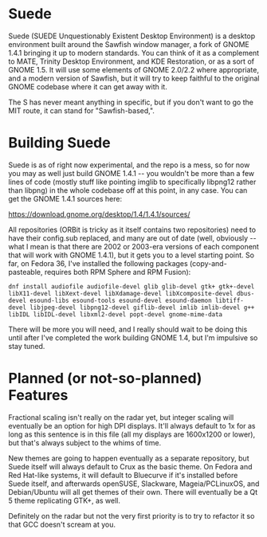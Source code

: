 # Suede
Suede (SUEDE Unquestionably Existent Desktop Environment) is a desktop environment built around the Sawfish window manager, a fork of GNOME 1.4.1 bringing it up to modern standards. You can think of it as a complement to MATE, Trinity Desktop Environment, and KDE Restoration, or as a sort of GNOME 1.5. It will use some elements of GNOME 2.0/2.2 where appropriate, and a modern version of Sawfish, but it will try to keep faithful to the original GNOME codebase where it can get away with it.

The S has never meant anything in specific, but if you don't want to go the MIT route, it can stand for "Sawfish-based,".

# Building Suede
Suede is as of right now experimental, and the repo is a mess, so for now you may as well just build GNOME 1.4.1 -- you wouldn't be more than a few lines of code (mostly stuff like pointing imglib to specifically libpng12 rather than libpng) in the whole codebase off at this point, in any case. You can get the GNOME 1.4.1 sources here:

https://download.gnome.org/desktop/1.4/1.4.1/sources/

All repositories (ORBit is tricky as it itself contains two repositories) need to have their config.sub replaced, and many are out of date (well, obviously -- what I mean is that there are 2002 or 2003-era versions of each component that will work with GNOME 1.4.1), but it gets you to a level starting point. So far, on Fedora 36, I've installed the following packages (copy-and-pasteable, requires both RPM Sphere and RPM Fusion):

``dnf install audiofile audiofile-devel glib glib-devel gtk+ gtk+-devel libX11-devel libXext-devel libXdamage-devel libXcomposite-devel dbus-devel esound-libs esound-tools esound-devel esound-daemon libtiff-devel libjpeg-devel libpng12-devel giflib-devel imlib imlib-devel g++ libIDL libIDL-devel libxml2-devel popt-devel gnome-mime-data``

There will be more you will need, and I really should wait to be doing this until after I've completed the work building GNOME 1.4, but I'm impulsive so stay tuned.

# Planned (or not-so-planned) Features
Fractional scaling isn't really on the radar yet, but integer scaling will eventually be an option for high DPI displays. It'll always default to 1x for as long as this sentence is in this file (all my displays are 1600x1200 or lower), but that's always subject to the whims of time.

New themes are going to happen eventually as a separate repository, but Suede itself will always default to Crux as the basic theme. On Fedora and Red Hat-like systems, it will default to Bluecurve if it's installed before Suede itself, and afterwards openSUSE, Slackware, Mageia/PCLinuxOS, and Debian/Ubuntu will all get themes of their own. There will eventually be a Qt 5 theme replicating GTK+, as well.

Definitely on the radar but not the very first priority is to try to refactor it so that GCC doesn't scream at you.
